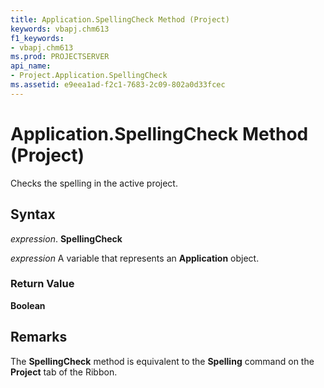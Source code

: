 ```yaml
---
title: Application.SpellingCheck Method (Project)
keywords: vbapj.chm613
f1_keywords:
- vbapj.chm613
ms.prod: PROJECTSERVER
api_name:
- Project.Application.SpellingCheck
ms.assetid: e9eea1ad-f2c1-7683-2c09-802a0d33fcec
---
```



# Application.SpellingCheck Method (Project)

Checks the spelling in the active project.


## Syntax

 _expression_. **SpellingCheck**

 _expression_ A variable that represents an **Application** object.


### Return Value

 **Boolean**


## Remarks

The  **SpellingCheck** method is equivalent to the **Spelling** command on the **Project** tab of the Ribbon.


